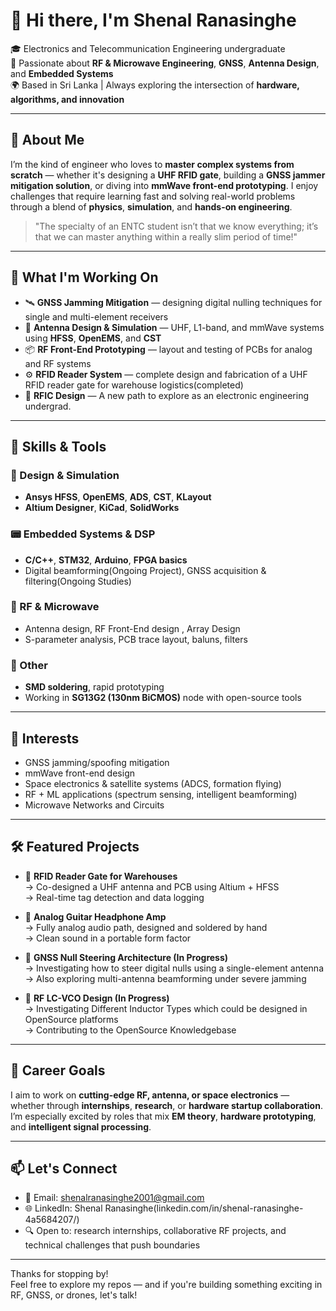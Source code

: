 # 👋 Hi there, I'm Shenal Ranasinghe

🎓 Electronics and Telecommunication Engineering undergraduate  
🔭 Passionate about **RF & Microwave Engineering**, **GNSS**, **Antenna Design**, and **Embedded Systems**  
🌍 Based in Sri Lanka | Always exploring the intersection of **hardware, algorithms, and innovation**

---

## 🧠 About Me

I’m the kind of engineer who loves to **master complex systems from scratch** — whether it's designing a **UHF RFID gate**, building a **GNSS jammer mitigation solution**, or diving into **mmWave front-end prototyping**. I enjoy challenges that require learning fast and solving real-world problems through a blend of **physics**, **simulation**, and **hands-on engineering**.

> "The specialty of an ENTC student isn’t that we know everything; it’s that we can master anything within a really slim period of time!"

---

## 💼 What I'm Working On

- 🛰️ **GNSS Jamming Mitigation** — designing digital nulling techniques for single and multi-element receivers
- 📡 **Antenna Design & Simulation** — UHF, L1-band, and mmWave systems using **HFSS**, **OpenEMS**, and **CST**
- 📦 **RF Front-End Prototyping** — layout and testing of PCBs for analog and RF systems
- ⚙️ **RFID Reader System** — complete design and fabrication of a UHF RFID reader gate for warehouse logistics(completed)
- 🎸 **RFIC Design** —  A new path to explore as an electronic engineering undergrad.

---

## 🔧 Skills & Tools

### 📐 Design & Simulation
- **Ansys HFSS**, **OpenEMS**, **ADS**, **CST**, **KLayout**
- **Altium Designer**, **KiCad**, **SolidWorks**

### 📟 Embedded Systems & DSP
- **C/C++**, **STM32**, **Arduino**, **FPGA basics**
- Digital beamforming(Ongoing Project), GNSS acquisition & filtering(Ongoing Studies)

### 📡 RF & Microwave
- Antenna design, RF Front-End design , Array Design
- S-parameter analysis, PCB trace layout, baluns, filters

### 🧪 Other
- **SMD soldering**, rapid prototyping
- Working in **SG13G2 (130nm BiCMOS)** node with open-source tools

---

## 🧩 Interests

- GNSS jamming/spoofing mitigation
- mmWave front-end design 
- Space electronics & satellite systems (ADCS, formation flying)
- RF + ML applications (spectrum sensing, intelligent beamforming)
- Microwave Networks and Circuits

---

## 🛠️ Featured Projects

- 🔹 **RFID Reader Gate for Warehouses**  
  → Co-designed a UHF antenna and PCB using Altium + HFSS  
  → Real-time tag detection and data logging

- 🔹 **Analog Guitar Headphone Amp**  
  → Fully analog audio path, designed and soldered by hand  
  → Clean sound in a portable form factor

- 🔹 **GNSS Null Steering Architecture (In Progress)**  
  → Investigating how to steer digital nulls using a single-element antenna  
  → Also exploring multi-antenna beamforming under severe jamming

- 🔹 **RF LC-VCO Design (In Progress)**  
  → Investigating Different Inductor Types which could be designed in OpenSource platforms  
  → Contributing to the OpenSource Knowledgebase

---

## 🎯 Career Goals

I aim to work on **cutting-edge RF, antenna, or space electronics** — whether through **internships**, **research**, or **hardware startup collaboration**. I’m especially excited by roles that mix **EM theory**, **hardware prototyping**, and **intelligent signal processing**.

---

## 📫 Let's Connect

- 📧 Email: shenalranasinghe2001@gmail.com
- 🌐 LinkedIn: Shenal Ranasinghe(linkedin.com/in/shenal-ranasinghe-4a5684207/)
- 🔍 Open to: research internships, collaborative RF projects, and technical challenges that push boundaries

---

Thanks for stopping by!  
Feel free to explore my repos — and if you're building something exciting in RF, GNSS, or drones, let's talk!


<!---
Shenal-Ranasinghe/Shenal-Ranasinghe is a ✨ special ✨ repository because its `README.md` (this file) appears on your GitHub profile.
You can click the Preview link to take a look at your changes.
--->
